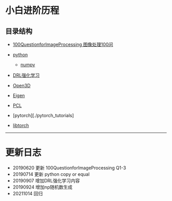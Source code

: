# 小白进阶历程


## 目录结构

* [100QuestionforImageProcessing 图像处理100问](./100QuestionforImageProcessing)
* [python](./python)
    * [numpy](./python/numpy)

* [DRL强化学习](./DRL)
    
* [Open3D](./open3d_tutorials)

* [Eigen](./eigen_tutorials)

* [PCL](./pcl_tutorials)

* [pytorch][./pytorch_tutorials]

* [libtorch](./libtorch_tutorials)

-----
# 更新日志
* 20190620  更新 100QuestionforImageProcessing Q1-3
* 20190714  更新 python copy or equal 
* 20190907  增加DRL强化学习内容
* 20190924  增加np随机数生成
* 20211014  回归